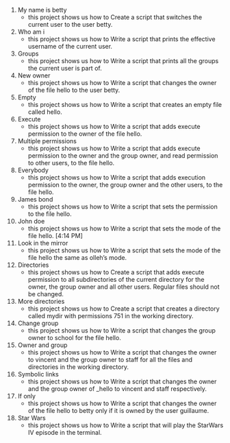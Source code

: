 1. My name is betty
    * this project shows us how to Create a script that switches the current user to the user betty.
2. Who am i
    * this project shows us how to Write a script that prints the effective username of the current user.
3. Groups
    * this project shows us how to Write a script that prints all the groups the current user is part of.
4. New owner
    * this project shows us how to Write a script that changes the owner of the file hello to the user betty.
5. Empty
    * this project shows us how to Write a script that creates an empty file called hello.
6. Execute
    * this project shows us how to Write a script that adds execute permission to the owner of the file hello.
7. Multiple permissions
    * this project shows us how to Write a script that adds execute permission to the owner and the group owner, and read permission to other users, to the file hello.
8. Everybody
    * this project shows us how to Write a script that adds execution permission to the owner, the group owner and the other users, to the file hello.
9. James bond
    * this project shows us how to Write a script that sets the permission to the file hello.
10. John doe
    * this project shows us how to Write a script that sets the mode of the file hello.
[4:14 PM]
11. Look in the mirror
    * this project shows us how to Write a script that sets the mode of the file hello the same as olleh’s mode.
12. Directories
    * this project shows us how to Create a script that adds execute permission to all subdirectories of the current directory for the owner, the group owner and all other users. Regular files should not be changed.
13. More directories
    * this project shows us how to Create a script that creates a directory called mydir with permissions 751 in the working directory.
14. Change group
    * this project shows us how to Write a script that changes the group owner to school for the file hello.
15. Owner and group
    * this project shows us how to Write a script that changes the owner to vincent and the group owner to staff for all the files and directories in the working directory.
16. Symbolic links
    * this project shows us how to Write a script that changes the owner and the group owner of _hello to vincent and staff respectively.
17. If only
    * this project shows us how to Write a script that changes the owner of the file hello to betty only if it is owned by the user guillaume.
18. Star Wars
    * this project shows us how to Write a script that will play the StarWars IV episode in the terminal.
